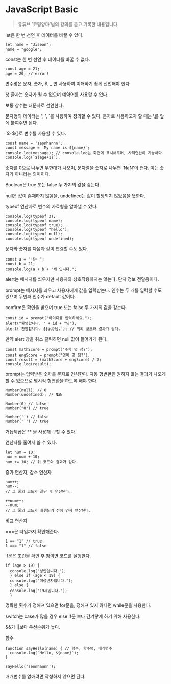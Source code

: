 # JavaScript Basic

> 유튜브 '코딩앙마'님의 강의를 듣고 기록한 내용입니다.

let은 한 번 선언 후 데이터를 바꿀 수 있다.

```
let name = "Jiseon"; 
name = "google";
```

const는 한 번 선언 후 데이터를 바꿀 수 없다.

```
const age = 21;
age = 20; // error!
```

변수명은 문자, 숫자, $, _ 만 사용하여 이해하기 쉽게 선언해야 한다.

첫 글자는 숫자가 될 수 없으며 예약어를 사용할 수 없다.

보통 상수는 대문자로 선언한다.

문자형의 데이터는 ", ', `를 사용하여 정의할 수 있다. 문자로 사용하고자 할 때는 \를 앞에 붙여주면 된다.

`와 ${}로 변수를 사용할 수 있다. 

```
const name = 'seonhannn';
const message = `My name is ${name}`;
console.log(message); // console.log는 화면에 표시해주며, 사칙연산이 가능하다.
console.log(`${age+1}`);
```

숫자를 0으로 나누면 무한대가 나오며, 문자열을 숫자로 나누면 'NaN'이 뜬다. 이는 숫자가 아니라는 의미이다.

Boolean은 true 또는 false 두 가지의 값을 갖는다.

null은 값이 존재하지 않음을, undefined는 값이 할당되지 않았음을 뜻한다.

typeof 연산자로 변수의 자료형을 알아낼 수 있다.

```
console.log(typeof 3);
console.log(typeof name);
console.log(typeof true);
console.log(typeof "hello");
console.log(typeof null);
console.log(typeof undefined);
```

문자와 숫자를 다음과 같이 연결할 수도 있다.

```
const a = "나는 ";
const b = 21;
console.log(a + b + "세 입니다.";
```

alert는 메시지를 띄우지만 사용자와 상호작용하지는 않는다. 단지 정보 전달용이다.

prompt는 메시지를 띄우고 사용자에게 값을 입력받는다. 인수는 두 개를 입력할 수도 있으며 두번째 인수가 default 값이다.

confirm은 확인을 받으며 true 또는 false 두 가지의 값을 갖는다.

```
const id = prompt("아이디를 입력하세요.");
alert("환영합니다. " + id + "님");
alert(`환영합니다. ${id}님.`); // 위의 코드와 결과가 같다.
```

만약 alert 창을 취소 클릭하면 null 값이 들어가게 된다.

```
const mathScore = prompt("수학 몇 점?");
const engScore = prompt("영어 몇 점?");
const result = (mathScore + engScore) / 2;
console.log(result);
```

prompt는 입력받은 숫자를 문자로 인식한다. 자동 형변환은 원하지 않는 결과가 나오게 할 수 있으므로 명시적 형변환을 하도록 해야 한다.

```
Number(null); // 0
Number(undefined); // NaN

Number(0) // false
Number("0") // true

Number('') // false
Number(' ') // true
```

거듭제곱은 ** 을 사용해 구할 수 있다.

연산자를 줄여서 쓸 수 있다. 

```
let num = 10;
num = num + 10;
num += 10; // 위 코드와 결과가 같다.
```

증가 연산자, 감소 연산자

```
num++;
num--;
// 그 줄의 코드가 끝난 후 연산된다.
```

```
++num++;
--num;
// 그 줄의 코드가 실행되기 전에 먼저 연산된다.
```

비교 연산자

===은 타입까지 확인해준다. 

```
1 == "1" // true
1 === "1" // false
```

if문은 조건을 확인 후 참이면 코드를 실행한다.

```
if (age > 19) {
  console.log("성인입니다.");
  } else if (age < 19) {
  console.log("미성년자입니다.");
  } else {
  console.log("19세입니다.");
  }
```

명확한 횟수가 정해져 있으면 for문을, 정해져 있지 않다면 while문을 사용한다.

switch는 case가 많을 경우 else if문 보다 간겨랗게 하기 위해 사용한다.

&&가 ||보다 우선순위가 높다. 

함수

```
function sayHello(name) { // 함수, 함수명, 매개변수
  console.log(`Hello, ${name}`);
}

sayHello('seonhannn');
```

매개변수를 없애려면 작성하지 않으면 된다.

```function
